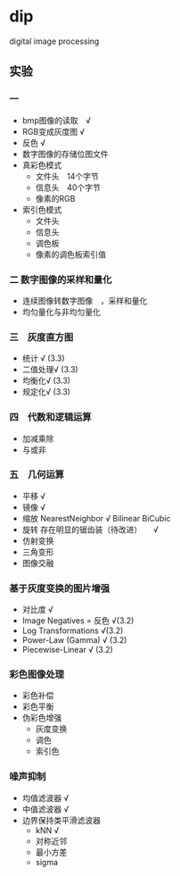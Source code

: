 # dip
digital image processing

## 实验

### 一
* bmp图像的读取　√
* RGB变成灰度图  √
* 反色    √
* 数字图像的存储位图文件
* 真彩色模式
	* 文件头　14个字节
	* 信息头　40个字节
	* 像素的RGB
* 索引色模式
	* 文件头
	* 信息头
	* 调色板
	* 像素的调色板索引值
### 二 数字图像的采样和量化
* 连续图像转数字图像　，采样和量化
* 均匀量化与非均匀量化

### 三　灰度直方图
* 统计 √ (3.3)
* 二值处理√ (3.3)
* 均衡化√ (3.3)
* 规定化√ (3.3)
### 四　代数和逻辑运算
* 加减乘除
* 与或非
### 五　几何运算
* 平移 √
* 镜像 √
* 缩放  NearestNeighbor √   Bilinear   BiCubic
* 旋转  存在明显的锯齿装（待改进）　　√
* 仿射变换
* 三角变形
* 图像交融

### 基于灰度变换的图片增强
* 对比度 √
* Image Negatives = 反色 √(3.2)
* Log Transformations √(3.2)
* Power-Law (Gamma) √ (3.2)
* Piecewise-Linear √ (3.2)
### 彩色图像处理
* 彩色补偿
* 彩色平衡
* 伪彩色增强
    * 灰度变换
    * 调色
    * 索引色
### 噪声抑制
* 均值滤波器  √
* 中值滤波器  √
* 边界保持类平滑滤波器
    * kNN   √
    * 对称近邻
    * 最小方差
    * sigma